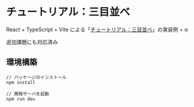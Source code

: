 # チュートリアル：三目並べ

React + TypeScript + Vite による「[チュートリアル：三目並べ](https://ja.react.dev/learn/tutorial-tic-tac-toe)」の実装例 + α

追加課題にも対応済み

## 環境構築

```
// パッケージのインストール
npm install

// 開発サーバを起動
npm run dev
```
